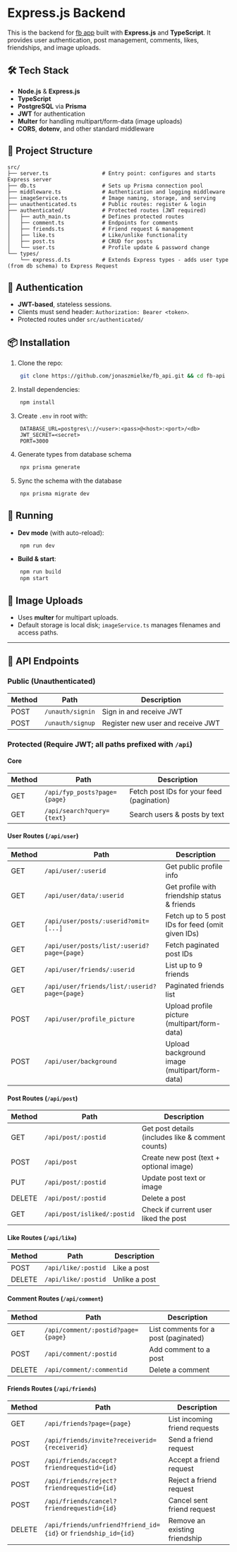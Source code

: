 # Express.js Backend

This is the backend for [fb app](https://github.com/jonaszmielke/fb_react) built with **Express.js** and **TypeScript**. It provides user authentication, post management, comments, likes, friendships, and image uploads.


## 🛠 Tech Stack

* **Node.js** & **Express.js**
* **TypeScript**
* **PostgreSQL** via **Prisma**
* **JWT** for authentication
* **Multer** for handling multipart/form-data (image uploads)
* **CORS**, **dotenv**, and other standard middleware


## 📁 Project Structure

```
src/
├── server.ts                 # Entry point: configures and starts Express server
├── db.ts                     # Sets up Prisma connection pool
├── middleware.ts             # Authentication and logging middleware
├── imageService.ts           # Image naming, storage, and serving
├── unauthenticated.ts        # Public routes: register & login
├── authenticated/            # Protected routes (JWT required)
│   ├── auth_main.ts          # Defines protected routes
│   ├── comment.ts            # Endpoints for comments
│   ├── friends.ts            # Friend request & management
│   ├── like.ts               # Like/unlike functionality
│   ├── post.ts               # CRUD for posts
│   └── user.ts               # Profile update & password change
└── types/
    └── express.d.ts          # Extends Express types - adds user type (from db schema) to Express Request
```


## 🔐 Authentication

* **JWT-based**, stateless sessions.
* Clients must send header: `Authorization: Bearer <token>`.
* Protected routes under `src/authenticated/`


## 📦 Installation

1. Clone the repo:

```bash
    git clone https://github.com/jonaszmielke/fb_api.git && cd fb-api
```


2. Install dependencies:
```bash
    npm install
```

3. Create `.env` in root with:

```dotenv
    DATABASE_URL=postgres\://<user>:<pass>@<host>:<port>/<db>
    JWT_SECRET=<secret>
    PORT=3000
```

4. Generate types from database schema

```bash
    npx prisma generate
```

5. Sync the schema with the database

```bash
    npx prisma migrate dev
```




## 🚀 Running

- **Dev mode** (with auto-reload):
```bash
    npm run dev
```

* **Build & start**:

```bash
    npm run build
    npm start
```



## 📸 Image Uploads

- Uses **multer** for multipart uploads.
- Default storage is local disk; `imageService.ts` manages filenames and access paths.

---

## 📌 API Endpoints

### Public (Unauthenticated)
| Method | Path                    | Description                               |
|--------|-------------------------|-------------------------------------------|
| POST   | `/unauth/signin`        | Sign in and receive JWT                   |
| POST   | `/unauth/signup`        | Register new user and receive JWT         |

### Protected (Require JWT; all paths prefixed with `/api`)

#### Core
| Method | Path                                 | Description                                      |
|--------|--------------------------------------|--------------------------------------------------|
| GET    | `/api/fyp_posts?page={page}`         | Fetch post IDs for your feed (pagination)        |
| GET    | `/api/search?query={text}`           | Search users & posts by text                     |

#### User Routes (`/api/user`)
| Method | Path                                                | Description                                               |
|--------|-----------------------------------------------------|-----------------------------------------------------------|
| GET    | `/api/user/:userid`                                 | Get public profile info                                   |
| GET    | `/api/user/data/:userid`                            | Get profile with friendship status & friends              |
| GET    | `/api/user/posts/:userid?omit=[...]`                | Fetch up to 5 post IDs for feed (omit given IDs)          |
| GET    | `/api/user/posts/list/:userid?page={page}`          | Fetch paginated post IDs                                  |
| GET    | `/api/user/friends/:userid`                         | List up to 9 friends                                      |
| GET    | `/api/user/friends/list/:userid?page={page}`        | Paginated friends list                                    |
| POST   | `/api/user/profile_picture`                         | Upload profile picture (multipart/form-data)              |
| POST   | `/api/user/background`                              | Upload background image (multipart/form-data)             |

#### Post Routes (`/api/post`)
| Method | Path                                 | Description                                           |
|--------|--------------------------------------|-------------------------------------------------------|
| GET    | `/api/post/:postid`                  | Get post details (includes like & comment counts)     |
| POST   | `/api/post`                          | Create new post (text + optional image)               |
| PUT    | `/api/post/:postid`                  | Update post text or image                             |
| DELETE | `/api/post/:postid`                  | Delete a post                                         |
| GET    | `/api/post/isliked/:postid`          | Check if current user liked the post                  |

#### Like Routes (`/api/like`)
| Method | Path                                 | Description                                           |
|--------|--------------------------------------|-------------------------------------------------------|
| POST   | `/api/like/:postid`                  | Like a post                                           |
| DELETE | `/api/like/:postid`                  | Unlike a post                                         |

#### Comment Routes (`/api/comment`)
| Method | Path                                       | Description                               |
|--------|--------------------------------------------|-------------------------------------------|
| GET    | `/api/comment/:postid?page={page}`         | List comments for a post (paginated)      |
| POST   | `/api/comment/:postid`                     | Add comment to a post                     |
| DELETE | `/api/comment/:commentid`                  | Delete a comment                          |

#### Friends Routes (`/api/friends`)
| Method | Path                                                               | Description                                  |
|--------|--------------------------------------------------------------------|----------------------------------------------|
| GET    | `/api/friends?page={page}`                                         | List incoming friend requests                |
| POST   | `/api/friends/invite?receiverid={receiverid}`                      | Send a friend request                        |
| POST   | `/api/friends/accept?friendrequestid={id}`                         | Accept a friend request                      |
| POST   | `/api/friends/reject?friendrequestid={id}`                         | Reject a friend request                      |
| POST   | `/api/friends/cancel?friendrequestid={id}`                         | Cancel sent friend request                   |
| DELETE | `/api/friends/unfriend?friend_id={id}` or `friendship_id={id}`     | Remove an existing friendship                |

